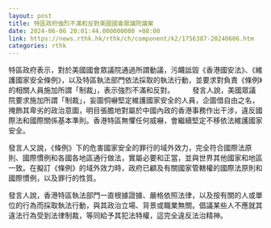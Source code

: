 ```yaml
---
layout: post
title: 特區政府強烈不滿和反對美國國會眾議院議案
date: 2024-06-06 20:01:44.000000000 +08:00
link: https://news.rthk.hk/rthk/ch/component/k2/1756387-20240606.htm
categories: rthk
---
```


特區政府表示，對於美國國會眾議院通過所謂動議，污衊詆毀《香港國安法》、《維護國家安全條例》，以及特區執法部門依法採取的執法行動，並要求對負責《條例》的相關人員施加所謂「制裁」，表示強烈不滿和反對。
　　 
發言人說，美國眾議院要求施加所謂「制裁」，妄圖恫嚇堅定維護國家安全的人員，企圖借自由之名，掩飾其卑劣的政治意圖，明目張膽地對屬於中國內政的香港事務作出干涉，違反國際法和國際關係基本準則。香港特區無懼任何威嚇，會繼續堅定不移依法維護國家安全。

發言人又說，《條例》下的危害國家安全的罪行的域外效力，完全符合國際法原則、國際慣例和各國各地區通行做法，實屬必要和正當，並與世界其他國家和地區一致。在擬訂《條例》的域外效力時，政府已顧及有關國家管轄權的國際法原則和國際慣例，以及罪行的性質。

發言人說，香港特區執法部門一直根據證據、嚴格依照法律，以及按有關的人或單位的行為而採取執法行動，與其政治立場、背景或職業無關。倡議某些人不應就其違法行為受到法律制裁，等同給予其犯法特權，這完全違反法治精神。

